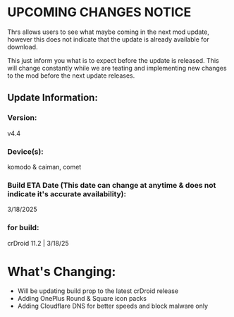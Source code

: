 # UPCOMING CHANGES NOTICE
Thrs allows users to see what maybe coming in the next mod update, however this does not indicate that the update is already available for download.

This just inform you what is to expect before the update is released. This will change constantly while we are teating and implementing new changes to the mod before the next update releases.


## Update Information:

### Version:
v4.4

### Device(s):
komodo & caiman, comet

### Build ETA Date (This date can change at anytime & does not indicate it's accurate availability):
3/18/2025

### for build:
crDroid 11.2 | 3/18/25

# What's Changing:
- Will be updating build prop to the latest crDroid release
- Adding OnePlus Round & Square icon packs
- Adding Cloudflare DNS for better speeds and block malware only
